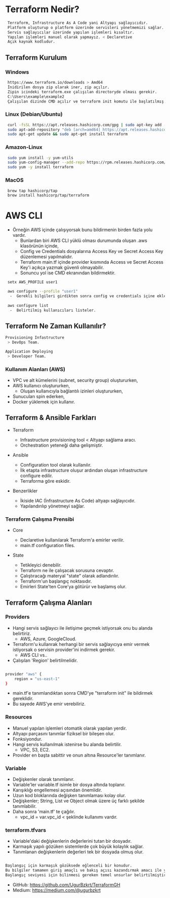 # Terraform Nedir?

```bash
 Terraform, Infrastructure As A Code yani Altyapı sağlayıcıdır.
 Platform oluşturup o platform üzerinde servisleri yönetmemizi sağlar.
 Servis sağlayıcılar üzerinde yapılan işlemleri kısaltır.
 Yapılan işlemleri manuel olarak yapmayız. < Declaretive
 Açık kaynak kodludur.
```


## Terraform Kurulum


### Windows
```bash
 https://www.terraform.io/downloads > Amd64
 İnidirilen dosya zip olarak iner, zip açılır.
 Zipin icindeki terraform.exe çalışılan directoryde olması gerekir.
 C:\Users\example\example2
 Çalışılan dizinde CMD açılır ve terraform init komutu ile başlatılmış olur.
```

### Linux (Debian/Ubuntu)
```bash
 curl -fsSL https://apt.releases.hashicorp.com/gpg | sudo apt-key add -
 sudo apt-add-repository "deb [arch=amd64] https://apt.releases.hashicorp.com $(lsb_release -cs) main"
 sudo apt-get update && sudo apt-get install terraform
```

### Amazon-Linux
```bash
 sudo yum install -y yum-utils
 sudo yum-config-manager --add-repo https://rpm.releases.hashicorp.com/AmazonLinux/hashicorp.repo
 sudo yum -y install terraform
```

### MacOS
```bash
 brew tap hashicorp/tap
 brew install hashicorp/tap/terraform
```


# AWS CLI

* Örneğin AWS içinde çalışıyorsak bunu bildirmenin birden fazla yolu vardır.
  -  Bunlardan biri AWS CLI yüklü olması durumunda oluşan .aws klasörünün içinde,
  -  Config ve Credentials dosyalarına Access Key ve Secret Access Key düzenlemesi yapılmalıdır.
  -  Terraform main.tf içinde provider kısmında Access ve Secret Access Key'i açıkça yazmak güvenli olmayabilir.
  -  Sonuncu yol ise CMD ekranından bildirmektir.

```bash
 setx AWS_PROFILE user1

 aws configure --profile "user1"
  -  Gerekli bilgileri girdikten sonra config ve credentials içine eklenmiş olur.
 
 aws configure list
  -  Belirtilmiş kullanıcıları listeler.
```


## Terraform Ne Zaman Kullanılır?

```bash
Provisioning Infastructure 
 > DevOps Team.

Application Deploying
 > Developer Team.
```

### Kullanım Alanları (AWS)

* VPC ve alt kümelerini (subnet, security group) oluştururken,
* AWS kullanıcı oluştururken,
  - Oluşan kullanıcıyla bağlantılı izinleri oluştururken,
* Sunucuları spin ederken,
* Docker yüklemek için kullanır.

## Terraform & Ansible Farkları

* Terraform
  -  Infrastructure provisioning tool < Altyapı sağlama aracı.
  -  Orchestration yeteneği daha gelişmiştir.

* Ansible
  -  Configuration tool olarak kullanılır.
  -  İlk etapta infrastructure oluşur ardından oluşan infrastructure configure edilir.
  -  Terraforma göre eskidir.

* Benzerlikler
  -  İkiside IAC (İnfrastructure As Code) altyapı sağlayıcıdır.
  -  Yapılandırılıp yönetmeyi sağlar.


### Terraform Çalışma Prensibi

* Core
  -  Declaretive kullanılarak Terraform'a emirler verilir.
  -  main.tf configuration files.

* State
  -  Tetikleyici denebilir.
  -  Terraform ne ile çalışacak sorusuna cevaptır.
  -  Çalıştıracağı materyal "state" olarak adlandırılır.
  -  Terraform'un başlangıç noktasıdır.
  -  Emirleri State'ten Core'ya götürür ve başlamış olur.


## Terraform Çalışma Alanları

### Providers

* Hangi servis sağlayıcı ile iletişime geçmek istiyorsak onu bu alanda belirtiriz.
  -  AWS, Azure, GoogleCloud.
* Terraform'u kullanrak herhangi bir servis sağlayıcıya emir vermek istiyorsak o servisin provider'ini indirmek gerekir.
  -  AWS CLI vs..
* Çalışılan 'Region' belirtilmelidir.
```bash

provider "aws" {
    region = "us-east-1"   
}
```
* main.tf'e tanımlandıktan sonra CMD'ye "terraform init" ile bildirmek gereklidir.
* Bu sayede AWS'ye emir verebiliriz.

### Resources

* Manuel yapılan işlemleri otomatik olarak yapılan yerdir.
* Altyapı parçasını tanımlar fiziksel bir bileşen olur.
* Fonksiyondur.
* Hangi servis kullanılmak istenirse bu alanda belirtilir.
  -  VPC, S3, EC2.
* Provider en başta sabittir ve onun altına Resource'ler tanımlanır.

### Variable

* Değişkenler olarak tanımlanır.
* Variable'ler variable.tf isimle bir dosya altında toplanır.
* Karışıklığı engellemesi açısından önemlidir.
* Uzun kod bloklarında değişken tanımlaması kolay olur.
* Değişkenler; String, List ve Object olmak üzere üç farklı şekilde tanımlabilir.
* Daha sonra 'main.tf' te çağılır.
  -  vpc_id = var.vpc_id < şeklinde kullanımı vardır.

### terraform.tfvars

* Variable'daki değişkenlerin değerlerini tutan bir dosyadır.
* Karmaşık yapılı gözüken sistemlerde çok büyük kolaylık sağlar.
* Tanımlanan değişkenlerin değerleri tek bir dosyada olmuş olur.


```bash

Başlangıç için karmaşık gözüksede eğlenceli bir konudur.
Bu bilgiler tamamen giriş amaçlı ve bakış açısı kazandırmak amacı ile yazılmıştır.
Başlangıç seviyesi için bilinmesi gereken temel unsurlar belirtilmiştir.
```

* GitHub: https://github.com/UgurBzkrt/TerraformGH
* Medium: https://medium.com/@ugurbzkrt
